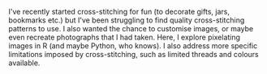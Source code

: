 I've recently started cross-stitching for fun (to decorate gifts, jars, bookmarks etc.) but I've been struggling to find quality cross-stitching patterns to use. I also wanted the chance to customise images, or maybe even recreate photographs that I had taken. Here, I explore pixelating images in R (and maybe Python, who knows). I also address more specific limitations imposed by cross-stitching, such as limited threads and colours available.